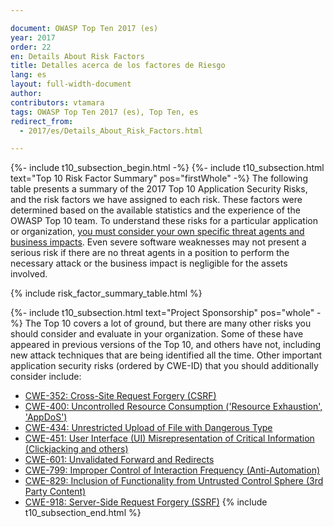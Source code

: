 ```yaml
---

document: OWASP Top Ten 2017 (es)
year: 2017
order: 22
en: Details About Risk Factors
title: Detalles acerca de los factores de Riesgo
lang: es
layout: full-width-document
author:
contributors: vtamara
tags: OWASP Top Ten 2017 (es), Top Ten, es
redirect_from:
  - 2017/es/Details_About_Risk_Factors.html

---
```

{%- include t10_subsection_begin.html -%}
{%- include t10_subsection.html text="Top 10 Risk Factor Summary" pos="firstWhole" -%}
The following table presents a summary of the 2017 Top 10 Application Security Risks, and the risk factors we have assigned to each risk. 
These factors were determined based on the available statistics and the experience of the OWASP Top 10 team. 
To understand these risks for a particular application or organization, <u>you must consider your own specific threat agents and business impacts</u>.
Even severe software weaknesses may not present a serious risk if there are no threat agents in a position to perform the necessary attack or the business impact is negligible for the assets involved.

{% include risk_factor_summary_table.html %}

{%- include t10_subsection.html text="Project Sponsorship" pos="whole" -%}
The Top 10 covers a lot of ground, but there are many other risks you should consider and evaluate in your organization. Some of these have appeared in previous versions of the Top 10, and others have not, including new attack techniques that are being identified all the time. Other important application security risks (ordered by CWE-ID) that you should additionally consider include:<br>
* [CWE-352: Cross-Site Request Forgery (CSRF)](https://cwe.mitre.org/data/definitions/352.html)<br>
* [CWE-400: Uncontrolled Resource Consumption ('Resource Exhaustion', 'AppDoS')](https://cwe.mitre.org/data/definitions/400.html)<br>
* [CWE-434: Unrestricted Upload of File with Dangerous Type](https://cwe.mitre.org/data/definitions/434.html)<br>
* [CWE-451: User Interface (UI) Misrepresentation of Critical Information (Clickjacking and others)](https://cwe.mitre.org/data/definitions/451.html)<br>
* [CWE-601: Unvalidated Forward and Redirects](https://cwe.mitre.org/data/definitions/601.html)<br>
* [CWE-799: Improper Control of Interaction Frequency (Anti-Automation)](https://cwe.mitre.org/data/definitions/799.html)<br>
* [CWE-829: Inclusion of Functionality from Untrusted Control Sphere (3rd Party Content)](https://cwe.mitre.org/data/definitions/829.html)<br>
* [CWE-918: Server-Side Request Forgery (SSRF)](https://cwe.mitre.org/data/definitions/918.html)
{% include t10_subsection_end.html %}

